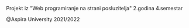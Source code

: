 Projekt iz "Web programiranje na strani posluzitelja" 2.godina 4.semestar

@Aspira University 2021/2022
